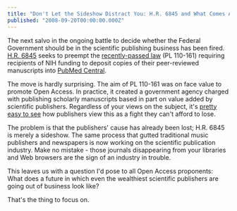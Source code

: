 ```yaml
---
title: "Don't Let the Sideshow Distract You: H.R. 6845 and What Comes After"
published: "2008-09-20T00:00:00.000Z"
---
```


The next salvo in the ongoing battle to decide whether the Federal Government should be in the scientific publishing business has been fired. [H.R. 6845](http://thomas.loc.gov/cgi-bin/query/z?c110:H.R.6845:) seeks to preempt the [recently-passed law](http://depth-first.com/articles/2008/03/18/crunch-time-can-nih-grant-recipients-still-publish-in-acs-journals) (PL 110-161) requiring recipients of NIH funding to deposit copies of their peer-reviewed manuscripts into [PubMed Central](http://www.pubmedcentral.nih.gov/).

The move is hardly surprising. The aim of PL 110-161 was on face value to promote Open Access. In practice, it created a government agency charged with publishing scholarly manuscripts based in part on value added by scientific publishers. Regardless of your views on the subject, it's [pretty easy to see](http://depth-first.com/articles/2008/06/03/acs-responds-to-request-for-information-on-the-new-nih-public-access-policy) how publishers view this as a fight they can't afford to lose.

The problem is that the publishers' cause has already been lost; H.R. 6845 is merely a sideshow. The same process that gutted traditional music publishers and newspapers is now working on the scientific publication industry. Make no mistake - those journals disappearing from your libraries and Web browsers are the sign of an industry in trouble.

This leaves us with a question I'd pose to all Open Access proponents: What does a future in which even the wealthiest scientific publishers are going out of business look like?

That's the thing to focus on.
